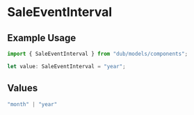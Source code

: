 # SaleEventInterval

## Example Usage

```typescript
import { SaleEventInterval } from "dub/models/components";

let value: SaleEventInterval = "year";
```

## Values

```typescript
"month" | "year"
```